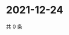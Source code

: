 # 2021-12-24

共 0 条

<!-- BEGIN WEIBO -->
<!-- 最后更新时间 Fri Dec 24 2021 05:00:44 GMT+0800 (China Standard Time) -->

<!-- END WEIBO -->

